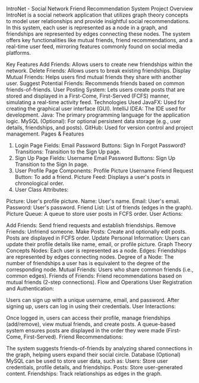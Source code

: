 IntroNet - Social Network Friend Recommendation System
Project Overview
IntroNet is a social network application that utilizes graph theory concepts to model user relationships and provide insightful social recommendations. In this system, each user is represented as a node in a graph, and friendships are represented by edges connecting these nodes. The system offers key functionalities like mutual friends, friend recommendations, and a real-time user feed, mirroring features commonly found on social media platforms.

Key Features
Add Friends: Allows users to create new friendships within the network.
Delete Friends: Allows users to break existing friendships.
Display Mutual Friends: Helps users find mutual friends they share with another user.
Suggest Potential Friends: Recommends friends based on common friends-of-friends.
User Posting System: Lets users create posts that are stored and displayed in a First-Come, First-Served (FCFS) manner, simulating a real-time activity feed.
Technologies Used
JavaFX: Used for creating the graphical user interface (GUI).
IntelliJ IDEA: The IDE used for development.
Java: The primary programming language for the application logic.
MySQL (Optional): For optional persistent data storage (e.g., user details, friendships, and posts).
GitHub: Used for version control and project management.
Pages & Features
1. Login Page
Fields:
Email
Password
Buttons:
Sign In
Forgot Password?
Transitions:
Transition to the Sign Up page.
2. Sign Up Page
Fields:
Username
Email
Password
Buttons:
Sign Up
Transition to the Sign In page.
3. User Profile Page
Components:
Profile Picture
Username
Friend Request Button: To add a friend.
Picture Feed: Displays a user's posts in chronological order.
4. User Class
Attributes:

Picture: User's profile picture.
Name: User's name.
Email: User's email.
Password: User's password.
Friend List: List of friends (edges in the graph).
Picture Queue: A queue to store user posts in FCFS order.
User Actions:

Add Friends: Send friend requests and establish friendships.
Remove Friends: Unfriend someone.
Make Posts: Create and optionally edit posts. Posts are displayed in FCFS order.
Update Personal Information: Users can update their profile details like name, email, or profile picture.
Graph Theory Concepts
Nodes: Each user is represented as a node.
Edges: Friendships are represented by edges connecting nodes.
Degree of a Node: The number of friendships a user has is equivalent to the degree of the corresponding node.
Mutual Friends: Users who share common friends (i.e., common edges).
Friends of Friends: Friend recommendations based on mutual friends (2-step connections).
Flow and Operations
User Registration and Authentication:

Users can sign up with a unique username, email, and password.
After signing up, users can log in using their credentials.
User Interactions:

Once logged in, users can access their profile, manage friendships (add/remove), view mutual friends, and create posts.
A queue-based system ensures posts are displayed in the order they were made (First-Come, First-Served).
Friend Recommendations:

The system suggests friends-of-friends by analyzing shared connections in the graph, helping users expand their social circle.
Database (Optional)
MySQL can be used to store user data, such as:
Users: Store user credentials, profile details, and friendships.
Posts: Store user-generated content.
Friendships: Track relationships as edges in the graph.
